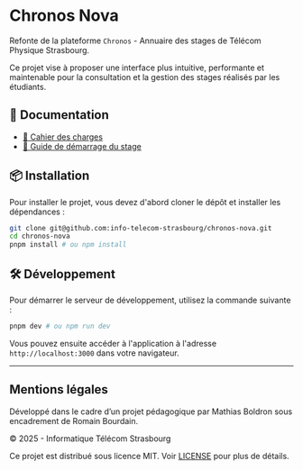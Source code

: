 # Chronos Nova

Refonte de la plateforme `Chronos` - Annuaire des stages de Télécom Physique Strasbourg.

Ce projet vise à proposer une interface plus intuitive, performante et maintenable pour la consultation et la gestion des stages réalisés par les étudiants.

## 📘 Documentation

- [📄 Cahier des charges](./docs/cahier-des-charges.md)
- [🚀 Guide de démarrage du stage](./docs/demarrage-stage.md)

## 📦 Installation

Pour installer le projet, vous devez d'abord cloner le dépôt et installer les dépendances :

```bash
git clone git@github.com:info-telecom-strasbourg/chronos-nova.git
cd chronos-nova
pnpm install # ou npm install
```

## 🛠️ Développement

Pour démarrer le serveur de développement, utilisez la commande suivante :

```bash
pnpm dev # ou npm run dev
```

Vous pouvez ensuite accéder à l'application à l'adresse `http://localhost:3000` dans votre navigateur.

---

## Mentions légales

Développé dans le cadre d’un projet pédagogique par Mathias Boldron sous encadrement de Romain Bourdain.

© 2025 - Informatique Télécom Strasbourg

Ce projet est distribué sous licence MIT. Voir [LICENSE](./LICENSE) pour plus de détails.
